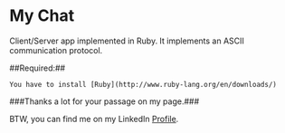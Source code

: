 My Chat
===========

Client/Server app implemented in Ruby.
It implements an ASCII communication protocol.

##Required:##

```You have to install [Ruby](http://www.ruby-lang.org/en/downloads/)```

###Thanks a lot for your passage on my page.###

BTW, you can find me on my LinkedIn [Profile](http://cn.linkedin.com/pub/mehdi-farsi/48/ba9/336/en).